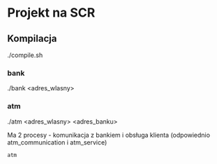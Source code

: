 # Projekt na SCR

## Kompilacja
./compile.sh

### bank
./bank <adres_wlasny>

### atm
./atm <adres_wlasny> <adres_banku>

Ma 2 procesy - komunikacja z bankiem i obsługa klienta (odpowiednio atm_communication i atm_service)
```
atm
```

